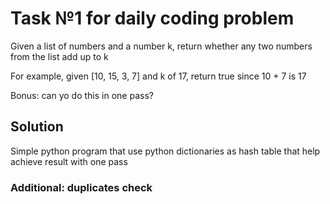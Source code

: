 # Task №1 for daily coding problem

Given a list of numbers and a number k, return whether any two numbers from the list add up to k

For example, given [10, 15, 3, 7] and k of 17, return true since 10 + 7 is 17

Bonus: can yo do this in one pass?

## Solution

Simple python program that use python dictionaries as hash table that help achieve result with one pass

### Additional: duplicates check
